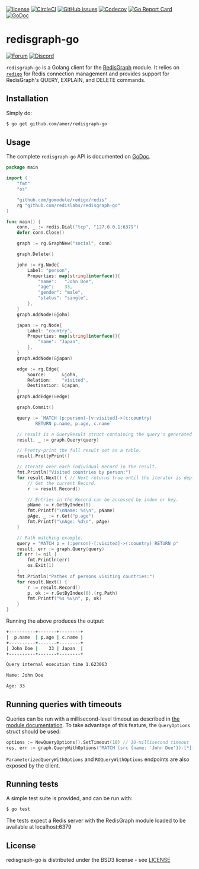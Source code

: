 [![license](https://img.shields.io/github/license/RedisGraph/redisgraph-go.svg)](https://github.com/RedisGraph/redisgraph-go)
[![CircleCI](https://circleci.com/gh/RedisGraph/redisgraph-go/tree/master.svg?style=svg)](https://circleci.com/gh/RedisGraph/redisgraph-go/tree/master)
[![GitHub issues](https://img.shields.io/github/release/RedisGraph/redisgraph-go.svg)](https://github.com/RedisGraph/redisgraph-go/releases/latest)
[![Codecov](https://codecov.io/gh/RedisGraph/redisgraph-go/branch/master/graph/badge.svg)](https://codecov.io/gh/RedisGraph/redisgraph-go)
[![Go Report Card](https://goreportcard.com/badge/github.com/RedisGraph/redisgraph-go)](https://goreportcard.com/report/github.com/RedisGraph/redisgraph-go)
[![GoDoc](https://godoc.org/github.com/RedisGraph/redisgraph-go?status.svg)](https://godoc.org/github.com/RedisGraph/redisgraph-go)

# redisgraph-go
[![Forum](https://img.shields.io/badge/Forum-RedisGraph-blue)](https://forum.redislabs.com/c/modules/redisgraph)
[![Discord](https://img.shields.io/discord/697882427875393627?style=flat-square)](https://discord.gg/gWBRT6P)

`redisgraph-go` is a Golang client for the [RedisGraph](https://oss.redislabs.com/redisgraph/) module. It relies on [`redigo`](https://github.com/gomodule/redigo) for Redis connection management and provides support for RedisGraph's QUERY, EXPLAIN, and DELETE commands.

## Installation

Simply do:
```sh
$ go get github.com/amer/redisgraph-go
```

## Usage

The complete `redisgraph-go` API is documented on [GoDoc](https://godoc.org/github.com/RedisGraph/redisgraph-go).

```go
package main

import (
	"fmt"
	"os"

	"github.com/gomodule/redigo/redis"
	rg "github.com/redislabs/redisgraph-go"
)

func main() {
	conn, _ := redis.Dial("tcp", "127.0.0.1:6379")
	defer conn.Close()

	graph := rg.GraphNew("social", conn)

	graph.Delete()

	john := rg.Node{
		Label: "person",
		Properties: map[string]interface{}{
			"name":   "John Doe",
			"age":    33,
			"gender": "male",
			"status": "single",
		},
	}
	graph.AddNode(&john)

	japan := rg.Node{
		Label: "country",
		Properties: map[string]interface{}{
			"name": "Japan",
		},
	}
	graph.AddNode(&japan)

	edge := rg.Edge{
		Source:      &john,
		Relation:    "visited",
		Destination: &japan,
	}
	graph.AddEdge(&edge)

	graph.Commit()

	query := `MATCH (p:person)-[v:visited]->(c:country)
           RETURN p.name, p.age, c.name`

	// result is a QueryResult struct containing the query's generated records and statistics.
	result, _ := graph.Query(query)

	// Pretty-print the full result set as a table.
	result.PrettyPrint()

	// Iterate over each individual Record in the result.
	fmt.Println("Visited countries by person:")
	for result.Next() { // Next returns true until the iterator is depleted.
		// Get the current Record.
		r := result.Record()

		// Entries in the Record can be accessed by index or key.
		pName := r.GetByIndex(0)
		fmt.Printf("\nName: %s\n", pName)
		pAge, _ := r.Get("p.age")
		fmt.Printf("\nAge: %d\n", pAge)
	}

	// Path matching example.
	query = "MATCH p = (:person)-[:visited]->(:country) RETURN p"
	result, err := graph.Query(query)
	if err != nil {
		fmt.Println(err)
		os.Exit(1)
	}
	fmt.Println("Pathes of persons visiting countries:")
	for result.Next() {
		r := result.Record()
		p, ok := r.GetByIndex(0).(rg.Path)
		fmt.Printf("%s %v\n", p, ok)
	}
}
```

Running the above produces the output:

```sh
+----------+-------+--------+
|  p.name  | p.age | c.name |
+----------+-------+--------+
| John Doe |    33 | Japan  |
+----------+-------+--------+

Query internal execution time 1.623063

Name: John Doe

Age: 33
```

## Running queries with timeouts

Queries can be run with a millisecond-level timeout as described in [the module documentation](https://oss.redis.com/redisgraph/configuration/#timeout). To take advantage of this feature, the `QueryOptions` struct should be used:

```go
options := NewQueryOptions().SetTimeout(10) // 10-millisecond timeout
res, err := graph.QueryWithOptions("MATCH (src {name: 'John Doe'})-[*]->(dest) RETURN dest", options)
```

`ParameterizedQueryWithOptions` and `ROQueryWithOptions` endpoints are also exposed by the client.

## Running tests

A simple test suite is provided, and can be run with:

```sh
$ go test
```

The tests expect a Redis server with the RedisGraph module loaded to be available at localhost:6379

## License

redisgraph-go is distributed under the BSD3 license - see [LICENSE](LICENSE)

